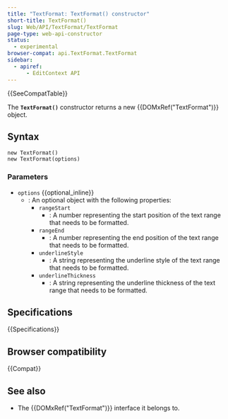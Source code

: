 ```yaml
---
title: "TextFormat: TextFormat() constructor"
short-title: TextFormat()
slug: Web/API/TextFormat/TextFormat
page-type: web-api-constructor
status:
  - experimental
browser-compat: api.TextFormat.TextFormat
sidebar:
  - apiref:
      - EditContext API
---
```


{{SeeCompatTable}}

The **`TextFormat()`** constructor returns a new {{DOMxRef("TextFormat")}} object.

## Syntax

```js-nolint
new TextFormat()
new TextFormat(options)
```

### Parameters

- `options` {{optional_inline}}
  - : An optional object with the following properties:
    - `rangeStart`
      - : A number representing the start position of the text range that needs to be formatted.
    - `rangeEnd`
      - : A number representing the end position of the text range that needs to be formatted.
    - `underlineStyle`
      - : A string representing the underline style of the text range that needs to be formatted.
    - `underlineThickness`
      - : A string representing the underline thickness of the text range that needs to be formatted.

## Specifications

{{Specifications}}

## Browser compatibility

{{Compat}}

## See also

- The {{DOMxRef("TextFormat")}} interface it belongs to.
